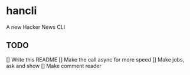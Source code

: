 # hancli
A new Hacker News CLI 

## TODO 

[] Write this README
[] Make the call async for more speed
[] Make jobs, ask and show 
[] Make comment reader
